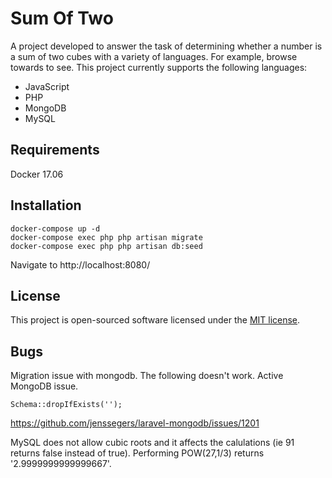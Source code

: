 # Sum Of Two

A project developed to answer the task of determining whether a number is a sum of two cubes with a variety of languages. For example, browse towards to see.
This project currently supports the following languages:
- JavaScript
- PHP
- MongoDB
- MySQL

## Requirements

Docker 17.06

## Installation

```
docker-compose up -d
docker-compose exec php php artisan migrate
docker-compose exec php php artisan db:seed
```
Navigate to http://localhost:8080/

## License

This project is open-sourced software licensed under the [MIT license](http://opensource.org/licenses/MIT).

## Bugs

Migration issue with mongodb. The following doesn't work. Active MongoDB issue.
```
Schema::dropIfExists('');
```
https://github.com/jenssegers/laravel-mongodb/issues/1201

MySQL does not allow cubic roots and it affects the calulations (ie 91 returns false instead of true). Performing POW(27,1/3) returns '2.9999999999999667'.

